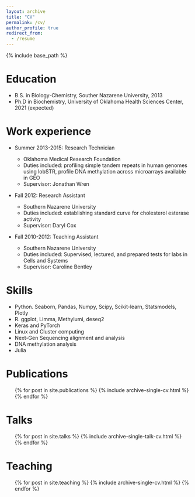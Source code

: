 ```yaml
---
layout: archive
title: "CV"
permalink: /cv/
author_profile: true
redirect_from:
  - /resume
---
```


{% include base_path %}

Education
======
* B.S. in Biology-Chemistry, Souther Nazarene University, 2013
* Ph.D in Biochemistry, University of Oklahoma Health Sciences Center, 2021 (expected)

Work experience
======
* Summer 2013-2015: Research Technician
  * Oklahoma Medical Research Foundation
  * Duties included: profiling simple tandem repeats in human genomes using lobSTR, profile DNA methylation across microarrays available in GEO
  * Supervisor: Jonathan Wren

* Fall 2012: Research Assistant
  * Southern Nazarene University
  * Duties included: establishing standard curve for cholesterol esterase activity
  * Supervisor: Daryl Cox

* Fall 2010-2012: Teaching Assistant
  * Southern Nazarene University
  * Duties included: Supervised, lectured, and prepared tests for labs in Cells and Systems
  * Supervisor: Caroline Bentley

Skills
======
* Python. Seaborn, Pandas, Numpy, Scipy, Scikit-learn, Statsmodels, Plotly
* R. ggplot, Limma, Methylumi, deseq2
* Keras and PyTorch
* Linux and Cluster computing
* Next-Gen Sequencing alignment and analysis
* DNA methylation analysis 
* Julia

Publications
======
  <ul>{% for post in site.publications %}
    {% include archive-single-cv.html %}
  {% endfor %}</ul>
  
Talks
======
  <ul>{% for post in site.talks %}
    {% include archive-single-talk-cv.html %}
  {% endfor %}</ul>


Teaching
======
  <ul>{% for post in site.teaching %}
    {% include archive-single-cv.html %}
  {% endfor %}</ul>
